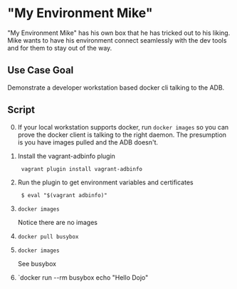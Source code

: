 # "My Environment Mike"

"My Environment Mike" has his own box that he has tricked out to his
liking.  Mike wants to have his environment connect seamlessly with the
dev tools and for them to stay out of the way.

## Use Case Goal

Demonstrate a developer workstation based docker cli talking to the ADB.

## Script

0. If your local workstation supports docker, run `docker images`
   so you can prove the docker client is talking to the right daemon.
   The presumption is you have images pulled and the ADB doesn't.

1. Install the vagrant-adbinfo plugin

        vagrant plugin install vagrant-adbinfo

2. Run the plugin to get environment variables and certificates

        $ eval "$(vagrant adbinfo)"

3. `docker images`

    Notice there are no images

4. `docker pull busybox`

5. `docker images`

    See busybox

6. `docker run --rm busybox echo "Hello Dojo"
